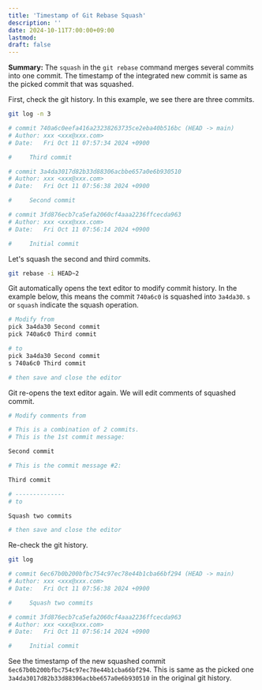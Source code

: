 ```yaml
---
title: 'Timestamp of Git Rebase Squash'
description: ''
date: 2024-10-11T7:00:00+09:00
lastmod: 
draft: false
---
```


**Summary:** The ``squash`` in the ``git rebase`` command merges several commits into one commit. The timestamp of the integrated new commit is same as the picked commit that was squashed. 

First, check the git history. In this example, we see there are three commits.

```bash
git log -n 3

# commit 740a6c0eefa416a23238263735ce2eba40b516bc (HEAD -> main)
# Author: xxx <xxx@xxx.com>
# Date:   Fri Oct 11 07:57:34 2024 +0900

#     Third commit

# commit 3a4da3017d82b33d88306acbbe657a0e6b930510
# Author: xxx <xxx@xxx.com>
# Date:   Fri Oct 11 07:56:38 2024 +0900

#     Second commit

# commit 3fd876ecb7ca5efa2060cf4aaa2236ffcecda963
# Author: xxx <xxx@xxx.com>
# Date:   Fri Oct 11 07:56:14 2024 +0900

#     Initial commit
```

Let's squash the second and third commits.

```bash
git rebase -i HEAD~2
```

Git automatically opens the text editor to modify commit history. In the example below, this means the commit ``740a6c0`` is squashed into ``3a4da30``. ``s`` or ``squash`` indicate the squash operation.

```bash
# Modify from
pick 3a4da30 Second commit
pick 740a6c0 Third commit

# to
pick 3a4da30 Second commit
s 740a6c0 Third commit

# then save and close the editor
```

Git re-opens the text editor again. We will edit comments of squashed commit.

```bash
# Modify comments from

# This is a combination of 2 commits.
# This is the 1st commit message:

Second commit

# This is the commit message #2:

Third commit

# --------------
# to

Squash two commits

# then save and close the editor
```

Re-check the git history.

```bash
git log

# commit 6ec67b0b200bfbc754c97ec78e44b1cba66bf294 (HEAD -> main)
# Author: xxx <xxx@xxx.com>
# Date:   Fri Oct 11 07:56:38 2024 +0900

#     Squash two commits

# commit 3fd876ecb7ca5efa2060cf4aaa2236ffcecda963
# Author: xxx <xxx@xxx.com>
# Date:   Fri Oct 11 07:56:14 2024 +0900

#     Initial commit
```

See the timestamp of the new squashed commit ``6ec67b0b200bfbc754c97ec78e44b1cba66bf294``. This is same as the picked one ``3a4da3017d82b33d88306acbbe657a0e6b930510`` in the original git history.

